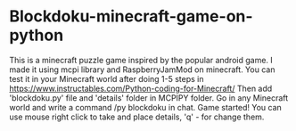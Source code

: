 # Blockdoku-minecraft-game-on-python
This is a minecraft puzzle game inspired by the popular android game. I made it using mcpi library and RaspberryJamMod on minecraft. You can test it in your Minecraft world after doing 1-5 steps in https://www.instructables.com/Python-coding-for-Minecraft/ Then add 'blockdoku.py' file and 'details' folder in MCPIPY folder. Go in any Minecraft world and write a command /py blockdoku in chat. Game started! You can use mouse right click to take and place details, 'q' - for change them.
